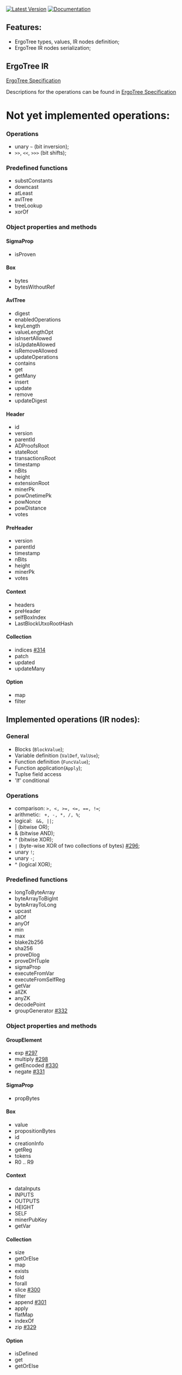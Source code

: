 [![Latest Version](https://img.shields.io/crates/v/ergotree-ir.svg)](https://crates.io/crates/ergotree-ir)
[![Documentation](https://docs.rs/ergotree-ir/badge.svg)](https://docs.rs/crate/ergotree-ir)

## Features:
- ErgoTree types, values, IR nodes definition;
- ErgoTree IR nodes serialization;

## ErgoTree IR

[ErgoTree Specification](https://github.com/ScorexFoundation/sigmastate-interpreter/tree/develop/docs/spec)

Descriptions for the operations can be found in [ErgoTree Specification](https://github.com/ScorexFoundation/sigmastate-interpreter/tree/develop/docs/spec)

# Not yet implemented operations:

### Operations
- unary `~` (bit inversion);
- `>>`, `<<`, `>>>` (bit shifts);

### Predefined functions

- substConstants
- downcast
- atLeast
- avlTree
- treeLookup
- xorOf

### Object properties and methods

#### SigmaProp

- isProven

#### Box

- bytes
- bytesWithoutRef

#### AvlTree 

- digest
- enabledOperations
- keyLength
- valueLengthOpt
- isInsertAllowed
- isUpdateAllowed
- isRemoveAllowed
- updateOperations
- contains
- get
- getMany
- insert
- update
- remove
- updateDigest

#### Header

- id
- version
- parentId
- ADProofsRoot
- stateRoot
- transactionsRoot
- timestamp
- nBits
- height
- extensionRoot
- minerPk
- powOnetimePk
- powNonce
- powDistance
- votes


#### PreHeader

- version
- parentId
- timestamp
- nBits
- height
- minerPk
- votes


#### Context

- headers
- preHeader
- selfBoxIndex
- LastBlockUtxoRootHash

#### Collection

- indices [#314](https://github.com/ergoplatform/sigma-rust/issues/314)
- patch
- updated
- updateMany

#### Option

- map
- filter



## Implemented operations (IR nodes): 

### General

- Blocks (`BlockValue`);
- Variable definition (`ValDef`, `ValUse`);
- Function definition (`FuncValue`);
- Function application(`Apply`);
- Tuplse field access
- 'If' conditional

### Operations

- comparison: `>, <, >=, <=, ==, !=`;
- arithmetic: ` +, -, *, /, %`;
- logical: ` &&, ||`;
- | (bitwise OR);
- & (bitwise AND);
- ^ (bitwise XOR);
- `|` (byte-wise XOR of two collections of bytes) [#296](https://github.com/ergoplatform/sigma-rust/issues/296);
- unary `!`;
- unary `-`;
- ^ (logical XOR);

### Predefined functions

- longToByteArray
- byteArrayToBigInt
- byteArrayToLong
- upcast
- allOf
- anyOf
- min
- max
- blake2b256
- sha256
- proveDlog
- proveDHTuple
- sigmaProp
- executeFromVar
- executeFromSelfReg
- getVar
- allZK
- anyZK
- decodePoint
- groupGenerator [#332](https://github.com/ergoplatform/sigma-rust/issues/332)

### Object properties and methods

#### GroupElement

- exp [#297](https://github.com/ergoplatform/sigma-rust/issues/297)
- multiply [#298](https://github.com/ergoplatform/sigma-rust/issues/298)
- getEncoded [#330](https://github.com/ergoplatform/sigma-rust/issues/330)
- negate [#331](https://github.com/ergoplatform/sigma-rust/issues/331)

#### SigmaProp

- propBytes

#### Box

- value
- propositionBytes
- id
- creationInfo
- getReg
- tokens
- R0 .. R9

#### Context

- dataInputs
- INPUTS
- OUTPUTS
- HEIGHT
- SELF
- minerPubKey
- getVar

#### Collection

- size
- getOrElse
- map
- exists
- fold
- forall
- slice [#300](https://github.com/ergoplatform/sigma-rust/issues/300)
- filter
- append [#301](https://github.com/ergoplatform/sigma-rust/issues/301)
- apply
- flatMap
- indexOf
- zip [#329](https://github.com/ergoplatform/sigma-rust/issues/329)

#### Option

- isDefined
- get
- getOrElse

